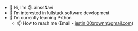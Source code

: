 - 👋 Hi, I’m @LainssNavi
- 👀 I’m interested in fullstack software development 
- 🌱 I’m currently learning Python
  - 📫 How to reach me (Email - justin.00brownn@gmail.com) 

<!---
LainssNavi/LainssNavi is a ✨ special ✨ repository because its `README.md` (this file) appears on your GitHub profile.
You can click the Preview link to take a look at your changes.
--->
